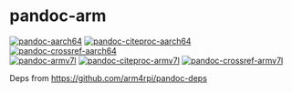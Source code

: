 # pandoc-arm

[![pandoc-aarch64](https://github.com/arm4rpi/pandoc-arm/workflows/pandoc-aarch64/badge.svg)](https://github.com/arm4rpi/pandoc-arm/actions)  [![pandoc-citeproc-aarch64](https://github.com/arm4rpi/pandoc-arm/workflows/pandoc-citeproc-aarch64/badge.svg)](https://github.com/arm4rpi/pandoc-arm/actions)  [![pandoc-crossref-aarch64](https://github.com/arm4rpi/pandoc-arm/workflows/pandoc-crossref-aarch64/badge.svg)](https://github.com/arm4rpi/pandoc-arm/actions)  
[![pandoc-armv7l](https://github.com/arm4rpi/pandoc-arm/workflows/pandoc-armv7l/badge.svg)](https://github.com/arm4rpi/pandoc-arm/actions) [![pandoc-citeproc-armv7l](https://github.com/arm4rpi/pandoc-arm/workflows/pandoc-citeproc-armv7l/badge.svg)](https://github.com/arm4rpi/pandoc-arm/actions) [![pandoc-crossref-armv7l](https://github.com/arm4rpi/pandoc-arm/workflows/pandoc-crossref-armv7l/badge.svg)](https://github.com/arm4rpi/pandoc-arm/actions)

Deps from https://github.com/arm4rpi/pandoc-deps
